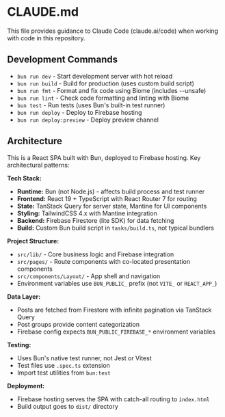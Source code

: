 # CLAUDE.md

This file provides guidance to Claude Code (claude.ai/code) when working with code in this repository.

## Development Commands

- `bun run dev` - Start development server with hot reload
- `bun run build` - Build for production (uses custom build script)
- `bun run fmt` - Format and fix code using Biome (includes --unsafe)
- `bun run lint` - Check code formatting and linting with Biome
- `bun test` - Run tests (uses Bun's built-in test runner)
- `bun run deploy` - Deploy to Firebase hosting
- `bun run deploy:preview` - Deploy preview channel

## Architecture

This is a React SPA built with Bun, deployed to Firebase hosting. Key architectural patterns:

**Tech Stack:**
- **Runtime:** Bun (not Node.js) - affects build process and test runner
- **Frontend:** React 19 + TypeScript with React Router 7 for routing
- **State:** TanStack Query for server state, Mantine for UI components
- **Styling:** TailwindCSS 4.x with Mantine integration
- **Backend:** Firebase Firestore (lite SDK) for data fetching
- **Build:** Custom Bun build script in `tasks/build.ts`, not typical bundlers

**Project Structure:**
- `src/lib/` - Core business logic and Firebase integration
- `src/pages/` - Route components with co-located presentation components
- `src/components/Layout/` - App shell and navigation
- Environment variables use `BUN_PUBLIC_` prefix (not `VITE_` or `REACT_APP_`)

**Data Layer:**
- Posts are fetched from Firestore with infinite pagination via TanStack Query
- Post groups provide content categorization
- Firebase config expects `BUN_PUBLIC_FIREBASE_*` environment variables

**Testing:**
- Uses Bun's native test runner, not Jest or Vitest
- Test files use `.spec.ts` extension
- Import test utilities from `bun:test`

**Deployment:**
- Firebase hosting serves the SPA with catch-all routing to `index.html`
- Build output goes to `dist/` directory